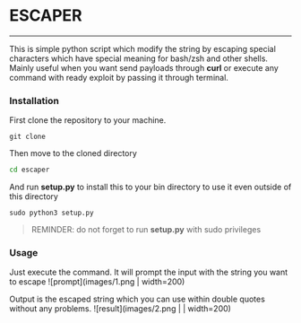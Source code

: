 # ESCAPER 
---

This is simple python script which modify the string by escaping special characters which have special meaning for bash/zsh and other shells. Mainly useful when you want send payloads through **curl** or execute any command with ready exploit by passing it through terminal.

### Installation 
First clone the repository to your machine.
```
git clone 
```
Then move to the cloned directory
```sh
cd escaper 
```

And run **setup.py** to install this to your bin directory to use it even outside of this directory
```
sudo python3 setup.py
```
> REMINDER: do not forget to run **setup.py** with sudo privileges


### Usage
Just execute the command. It will prompt the input with the string you want to escape 
![prompt](images/1.png | width=200)


Output is the escaped string which you can use within double quotes without any problems.
![result](images/2.png |  | width=200)
